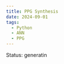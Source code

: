 ```yaml
---
title: PPG Synthesis
date: 2024-09-01
tags:
  - Python
  - ANN
  - PPG
---
```


Status: generatin

<!--more-->
